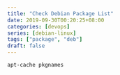 ```yaml
---
title: "Check Debian Package List"
date: 2019-09-30T00:20:25+08:00
categories: [devops]
series: [debian-linux]
tags: ["package", "deb"]
draft: false
---
```


```
apt-cache pkgnames
```
